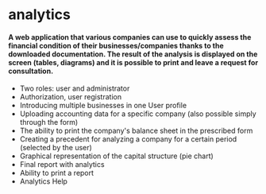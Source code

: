 # analytics

#### A web application that various companies can use to quickly assess the financial condition of their businesses/companies thanks to the downloaded documentation. The result of the analysis is displayed on the screen (tables, diagrams) and it is possible to print and leave a request for consultation.

 - Two roles: user and administrator
 - Authorization, user registration
 - Introducing multiple businesses in one User profile
 - Uploading accounting data for a specific company (also possible simply through the form)
 - The ability to print the company's balance sheet in the prescribed form
 - Creating a precedent for analyzing a company for a certain period (selected by the user)
 - Graphical representation of the capital structure (pie chart)
 - Final report with analytics
 - Ability to print a report 
 - Analytics Help
